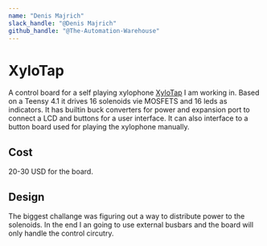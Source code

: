 ```yaml
---
name: "Denis Majrich"
slack_handle: "@Denis Majrich"
github_handle: "@The-Automation-Warehouse"
---
```


# XyloTap

<!-- Describe your board in 2-3 sentences. What are you making? What will it do? -->
A control board for a self playing xylophone [XyloTap](https://github.com/The-Automation-Warehouse/XyloTap) I am working in.
Based on a Teensy 4.1 it drives 16 solenoids vie MOSFETS and 16 leds as indicators. It has builtin buck converters for power and expansion port to connect a LCD and buttons for a user interface. It can also interface to a button board used for playing the xylophone manually.

<!-- How much is it going to cost? -->
## Cost
20-30 USD for the board.


## Design
<!-- Tell us a little bit about your design process. What were some challenges? What helped? ***Totally optional*** -->
The biggest challange was figuring out a way to distribute power to the solenoids. In the end I an going to use external busbars and the board will only handle the control circutry.
